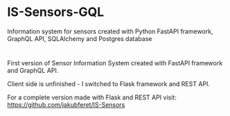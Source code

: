# IS-Sensors-GQL
Information system for sensors created with Python FastAPI framework, GraphQL API, SQLAlchemy and Postgres database
#
First version of Sensor Information System created with FastAPI framework and GraphQL API.

Client side is unfinished - I switched to Flask framework and REST API.

For a complete version made with Flask and REST API visit: https://github.com/jakubferet/IS-Sensors
